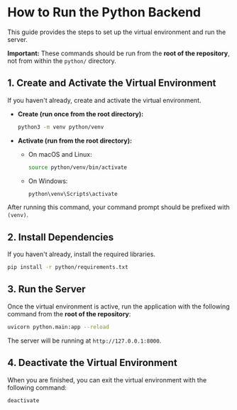 # How to Run the Python Backend

This guide provides the steps to set up the virtual environment and run the server.

**Important:** These commands should be run from the **root of the repository**, not from within the `python/` directory.

## 1. Create and Activate the Virtual Environment

If you haven't already, create and activate the virtual environment.

*   **Create (run once from the root directory):**
    ```sh
    python3 -m venv python/venv
    ```

*   **Activate (run from the root directory):**
    *   On macOS and Linux:
        ```sh
        source python/venv/bin/activate
        ```
    *   On Windows:
        ```sh
        python\venv\Scripts\activate
        ```

After running this command, your command prompt should be prefixed with `(venv)`.

## 2. Install Dependencies

If you haven't already, install the required libraries.

```sh
pip install -r python/requirements.txt
```

## 3. Run the Server

Once the virtual environment is active, run the application with the following command from the **root of the repository**:

```sh
uvicorn python.main:app --reload
```

The server will be running at `http://127.0.0.1:8000`.

## 4. Deactivate the Virtual Environment

When you are finished, you can exit the virtual environment with the following command:

```sh
deactivate
```